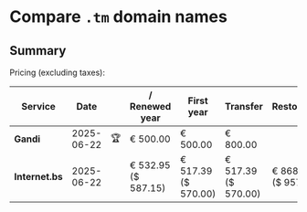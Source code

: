 # Compare `.tm` domain names

## Summary

Pricing (excluding taxes):

| Service | Date |  | / Renewed year | First year | Transfer | Restoration |
|--|--|--|--|--|--|--|
| **Gandi** | 2025-06-22 | 🏆 | € 500.00 | € 500.00 | € 800.00 |  |
| **Internet.bs** | 2025-06-22 |  | € 532.95<br>($ 587.15) | € 517.39<br>($ 570.00) | € 517.39<br>($ 570.00) | € 868.79<br>($ 957.15) |

